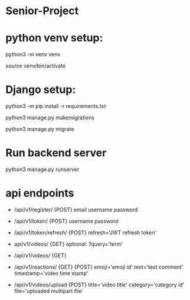 # Senior-Project

# python venv setup:

python3 -m venv venv

source venv/bin/activate

# Django setup:

python3 -m pip install -r requirements.txt

python3 manage.py makemigrations

python3 manage.py migrate


# Run backend server
python3 manage.py runserver

# api endpoints

- /api/v1/register/
{POST}
email
username
password

- /api/v1/token/
{POST}
username
password

- /api/v1/token/refresh/
{POST}
refresh='JWT refresh token'

- api/v1/videos/
{GET}
optional:
?query='term'

- /api/v1/videos/<video-id>
{GET}

- /api/v1/reactions/<video-id>
{GET}
{POST}
emoji='emoji id'
text='text comment'
timestamp='video time stamp'

- /api/v1/videos/upload
{POST}
title='video title'
category='category id'
file='uploaded multipart file'